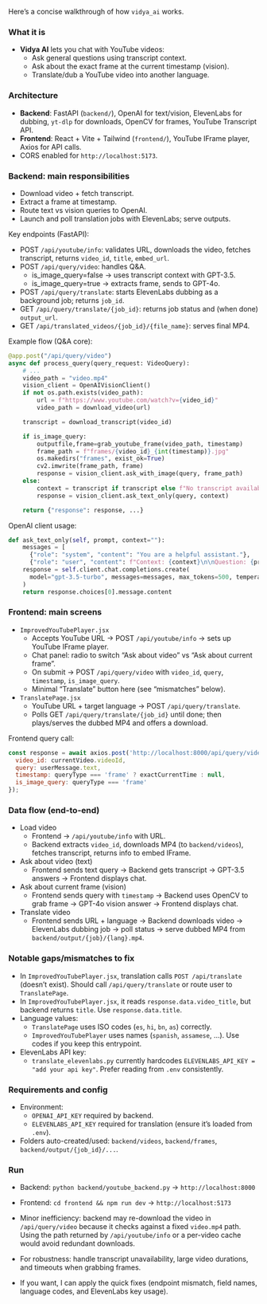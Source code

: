 Here’s a concise walkthrough of how `vidya_ai` works.

### What it is
- **Vidya AI** lets you chat with YouTube videos:
  - Ask general questions using transcript context.
  - Ask about the exact frame at the current timestamp (vision).
  - Translate/dub a YouTube video into another language.

### Architecture
- **Backend**: FastAPI (`backend/`), OpenAI for text/vision, ElevenLabs for dubbing, `yt-dlp` for downloads, OpenCV for frames, YouTube Transcript API.
- **Frontend**: React + Vite + Tailwind (`frontend/`), YouTube IFrame player, Axios for API calls.
- CORS enabled for `http://localhost:5173`.

### Backend: main responsibilities
- Download video + fetch transcript.
- Extract a frame at timestamp.
- Route text vs vision queries to OpenAI.
- Launch and poll translation jobs with ElevenLabs; serve outputs.

Key endpoints (FastAPI):
- POST `/api/youtube/info`: validates URL, downloads the video, fetches transcript, returns `video_id`, `title`, `embed_url`.
- POST `/api/query/video`: handles Q&A.
  - is_image_query=false → uses transcript context with GPT-3.5.
  - is_image_query=true → extracts frame, sends to GPT-4o.
- POST `/api/query/translate`: starts ElevenLabs dubbing as a background job; returns `job_id`.
- GET `/api/query/translate/{job_id}`: returns job status and (when done) `output_url`.
- GET `/api/translated_videos/{job_id}/{file_name}`: serves final MP4.

Example flow (Q&A core):
```94:151:video_qa/vidya_ai/backend/youtube_backend.py
@app.post("/api/query/video")
async def process_query(query_request: VideoQuery):
    # ...
    video_path = "video.mp4"
    vision_client = OpenAIVisionClient()
    if not os.path.exists(video_path):
        url = f"https://www.youtube.com/watch?v={video_id}"
        video_path = download_video(url)

    transcript = download_transcript(video_id)

    if is_image_query:
        outputfile,frame=grab_youtube_frame(video_path, timestamp)
        frame_path = f"frames/{video_id}_{int(timestamp)}.jpg"
        os.makedirs("frames", exist_ok=True)
        cv2.imwrite(frame_path, frame)
        response = vision_client.ask_with_image(query, frame_path)
    else:
        context = transcript if transcript else f"No transcript available for video {video_id}"
        response = vision_client.ask_text_only(query, context)

    return {"response": response, ...}
```

OpenAI client usage:
```20:34:video_qa/vidya_ai/backend/ml_models.py
def ask_text_only(self, prompt, context=""):
    messages = [
      {"role": "system", "content": "You are a helpful assistant."},
      {"role": "user", "content": f"Context: {context}\n\nQuestion: {prompt}"}]
    response = self.client.chat.completions.create(
      model="gpt-3.5-turbo", messages=messages, max_tokens=500, temperature=0
    )
    return response.choices[0].message.content
```

### Frontend: main screens
- `ImprovedYouTubePlayer.jsx`
  - Accepts YouTube URL → POST `/api/youtube/info` → sets up YouTube IFrame player.
  - Chat panel: radio to switch “Ask about video” vs “Ask about current frame”.
  - On submit → POST `/api/query/video` with `video_id`, `query`, `timestamp`, `is_image_query`.
  - Minimal “Translate” button here (see “mismatches” below).
- `TranslatePage.jsx`
  - YouTube URL + target language → POST `/api/query/translate`.
  - Polls GET `/api/query/translate/{job_id}` until done; then plays/serves the dubbed MP4 and offers a download.

Frontend query call:
```295:303:video_qa/vidya_ai/frontend/src/components/ImprovedYouTubePlayer.jsx
const response = await axios.post('http://localhost:8000/api/query/video', {
  video_id: currentVideo.videoId,
  query: userMessage.text,
  timestamp: queryType === 'frame' ? exactCurrentTime : null,
  is_image_query: queryType === 'frame'
});
```

### Data flow (end-to-end)
- Load video
  - Frontend → `/api/youtube/info` with URL.
  - Backend extracts `video_id`, downloads MP4 (to `backend/videos`), fetches transcript, returns info to embed IFrame.
- Ask about video (text)
  - Frontend sends text query → Backend gets transcript → GPT-3.5 answers → Frontend displays chat.
- Ask about current frame (vision)
  - Frontend sends query with `timestamp` → Backend uses OpenCV to grab frame → GPT-4o vision answer → Frontend displays chat.
- Translate video
  - Frontend sends URL + language → Backend downloads video → ElevenLabs dubbing job → poll status → serve dubbed MP4 from `backend/output/{job}/{lang}.mp4`.

### Notable gaps/mismatches to fix
- In `ImprovedYouTubePlayer.jsx`, translation calls `POST /api/translate` (doesn’t exist). Should call `/api/query/translate` or route user to `TranslatePage`.
- In `ImprovedYouTubePlayer.jsx`, it reads `response.data.video_title`, but backend returns `title`. Use `response.data.title`.
- Language values:
  - `TranslatePage` uses ISO codes (`es`, `hi`, `bn`, `as`) correctly.
  - `ImprovedYouTubePlayer` uses names (`spanish`, `assamese`, …). Use codes if you keep this entrypoint.
- ElevenLabs API key:
  - `translate_elevenlabs.py` currently hardcodes `ELEVENLABS_API_KEY = "add your api key"`. Prefer reading from `.env` consistently.

### Requirements and config
- Environment:
  - `OPENAI_API_KEY` required by backend.
  - `ELEVENLABS_API_KEY` required for translation (ensure it’s loaded from `.env`).
- Folders auto-created/used: `backend/videos`, `backend/frames`, `backend/output/{job_id}/...`.

### Run
- Backend: `python backend/youtube_backend.py` → `http://localhost:8000`
- Frontend: `cd frontend && npm run dev` → `http://localhost:5173`

- Minor inefficiency: backend may re-download the video in `/api/query/video` because it checks against a fixed `video.mp4` path. Using the path returned by `/api/youtube/info` or a per-video cache would avoid redundant downloads.

- For robustness: handle transcript unavailability, large video durations, and timeouts when grabbing frames.

- If you want, I can apply the quick fixes (endpoint mismatch, field names, language codes, and ElevenLabs key usage).